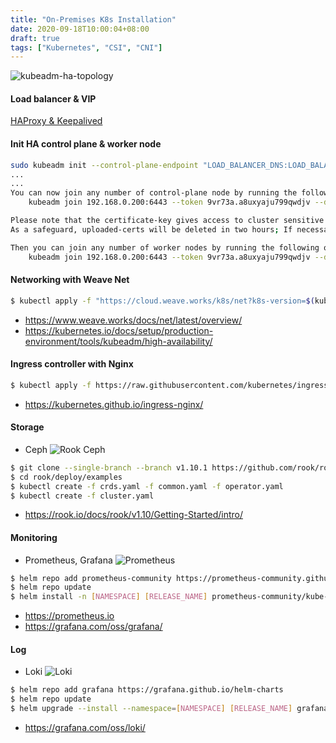 ```yaml
---
title: "On-Premises K8s Installation"
date: 2020-09-18T10:00:04+08:00
draft: true
tags: ["Kubernetes", "CSI", "CNI"]
---
```

![kubeadm-ha-topology](https://d33wubrfki0l68.cloudfront.net/d1411cded83856552f37911eb4522d9887ca4e83/b94b2/images/kubeadm/kubeadm-ha-topology-stacked-etcd.svg)
#### Load balancer & VIP
[HAProxy & Keepalived](https://www.digitalocean.com/community/tutorials/how-to-set-up-highly-available-haproxy-servers-with-keepalived-and-reserved-ips-on-ubuntu-14-04)
#### Init HA control plane & worker node
```bash
sudo kubeadm init --control-plane-endpoint "LOAD_BALANCER_DNS:LOAD_BALANCER_PORT" --upload-certs
...
...
You can now join any number of control-plane node by running the following command on each as a root:
    kubeadm join 192.168.0.200:6443 --token 9vr73a.a8uxyaju799qwdjv --discovery-token-ca-cert-hash sha256:7c2e69131a36ae2a042a339b33381c6d0d43887e2de83720eff5359e26aec866 --control-plane --certificate-key f8902e114ef118304e561c3ecd4d0b543adc226b7a07f675f56564185ffe0c07

Please note that the certificate-key gives access to cluster sensitive data, keep it secret!
As a safeguard, uploaded-certs will be deleted in two hours; If necessary, you can use kubeadm init phase upload-certs to reload certs afterward.

Then you can join any number of worker nodes by running the following on each as root:
    kubeadm join 192.168.0.200:6443 --token 9vr73a.a8uxyaju799qwdjv --discovery-token-ca-cert-hash sha256:7c2e69131a36ae2a042a339b33381c6d0d43887e2de83720eff5359e26aec866
```
#### Networking with Weave Net
```bash
$ kubectl apply -f "https://cloud.weave.works/k8s/net?k8s-version=$(kubectl version | base64 | tr -d '\n')"
```
* https://www.weave.works/docs/net/latest/overview/
* https://kubernetes.io/docs/setup/production-environment/tools/kubeadm/high-availability/
#### Ingress controller with Nginx
```bash
$ kubectl apply -f https://raw.githubusercontent.com/kubernetes/ingress-nginx/controller-v1.3.1/deploy/static/provider/cloud/deploy.yaml
```
* https://kubernetes.github.io/ingress-nginx/
#### Storage
* Ceph
![Rook Ceph](https://rook.io/docs/rook/v1.10/Getting-Started/ceph-storage/kubernetes.png)
```bash
$ git clone --single-branch --branch v1.10.1 https://github.com/rook/rook.git
$ cd rook/deploy/examples
$ kubectl create -f crds.yaml -f common.yaml -f operator.yaml
$ kubectl create -f cluster.yaml
```
* https://rook.io/docs/rook/v1.10/Getting-Started/intro/
#### Monitoring
* Prometheus, Grafana
![Prometheus](https://prometheus.io/assets/architecture.png)
```bash
$ helm repo add prometheus-community https://prometheus-community.github.io/helm-charts
$ helm repo update
$ helm install -n [NAMESPACE] [RELEASE_NAME] prometheus-community/kube-prometheus-stack
```
* https://prometheus.io
* https://grafana.com/oss/grafana/
#### Log
* Loki
![Loki](https://grafana.com/static/img/logs/logs-loki-diagram.svg)
```bash
$ helm repo add grafana https://grafana.github.io/helm-charts
$ helm repo update
$ helm upgrade --install --namespace=[NAMESPACE] [RELEASE_NAME] grafana/loki-stack
```
* https://grafana.com/oss/loki/
